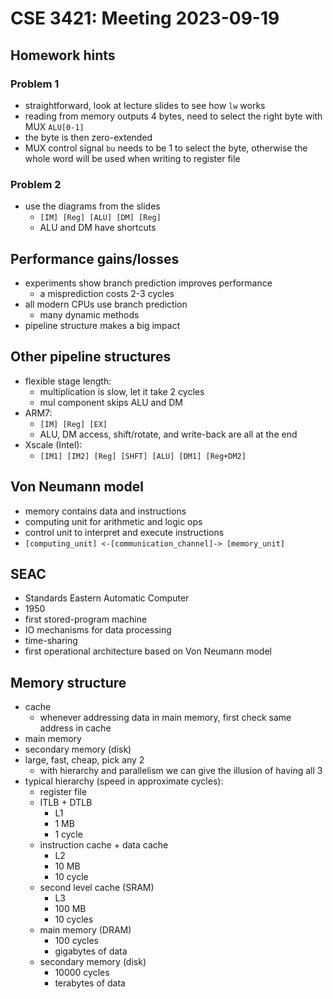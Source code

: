 # CSE 3421: Meeting 2023-09-19

## Homework hints

### Problem 1
- straightforward, look at lecture slides to see how `lw` works
- reading from memory outputs 4 bytes, need to select the right byte with MUX `ALU[0-1]`
- the byte is then zero-extended
- MUX control signal `bu` needs to be 1 to select the byte, otherwise the whole word will be used when writing to register file

### Problem 2
- use the diagrams from the slides
    - `[IM] [Reg] [ALU] [DM] [Reg]`
    - ALU and DM have shortcuts

## Performance gains/losses
- experiments show branch prediction improves performance
    - a misprediction costs 2-3 cycles
- all modern CPUs use branch prediction
    - many dynamic methods
- pipeline structure makes a big impact

## Other pipeline structures
- flexible stage length:
    - multiplication is slow, let it take 2 cycles
    - mul component skips ALU and DM
- ARM7:
    - `[IM] [Reg] [EX]`
    - ALU, DM access, shift/rotate, and write-back are all at the end
- Xscale (Intel):
    - `[IM1] [IM2] [Reg] [SHFT] [ALU] [DM1] [Reg+DM2]`

## Von Neumann model
- memory contains data and instructions
- computing unit for arithmetic and logic ops
- control unit to interpret and execute instructions
- `[computing_unit] <-[communication_channel]-> [memory_unit]`

## SEAC
- Standards Eastern Automatic Computer
- 1950
- first stored-program machine
- IO mechanisms for data processing
- time-sharing
- first operational architecture based on Von Neumann model

## Memory structure
- cache
    - whenever addressing data in main memory, first check same address in cache
- main memory
- secondary memory (disk)
- large, fast, cheap, pick any 2
    - with hierarchy and parallelism we can give the illusion of having all 3
- typical hierarchy (speed in approximate cycles):
    - register file
    - ITLB + DTLB
        - L1
        - 1 MB
        - 1 cycle
    - instruction cache + data cache
        - L2
        - 10 MB
        - 10 cycle
    - second level cache (SRAM)
        - L3
        - 100 MB
        - 10 cycles
    - main memory (DRAM)
        - 100 cycles
        - gigabytes of data
    - secondary memory (disk)
        - 10000 cycles
        - terabytes of data
